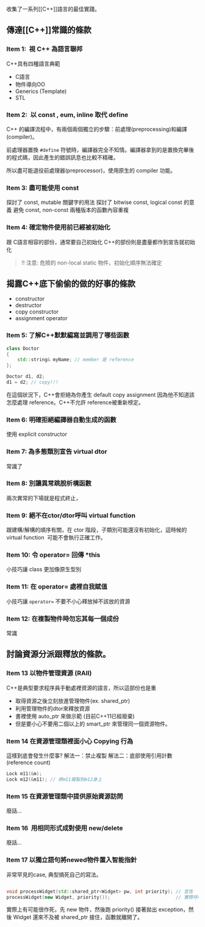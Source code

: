 收集了一系列[[C++]]語言的最佳實踐。

## 傳達[[C++]]常識的條款 

### Item 1:  視 C++ 為語言聯邦
C++具有四種語言典範

- C語言
- 物件導向OO
- Generics (Template)
- STL

### Item 2:  以 const , eum, inline 取代 define
C++ 的編譯流程中，有兩個兩個獨立的步驟：前處理(preprocessing)和編譯(compiler)。

前處理器置換 `#define` 符號時，編譯器完全不知情。編譯器拿到的是置換完畢後的程式碼，因此產生的錯誤訊息也比較不精確。

所以盡可能退役前處理器(preprocessor)，使用原生的 compiler 功能。  

### Item 3: 盡可能使用 const

探討了 const, mutable 關鍵字的用法
探討了 bitwise const, logical const 的意義
避免 const, non-const 兩種版本的函數內容重複

### Item 4: 確定物件使用前已經被初始化

跟 C語言相容的部份，通常要自己初始化
C++的部份則是盡量都作到宣告就初始化

> !! 注意: 危險的 non-local static 物件，初始化順序無法確定

## 揭露C++底下偷偷的做的好事的條款
- constructor
- destructor
- copy constructor
- assignment operator

### Item 5: 了解C++默默編寫並調用了哪些函數

```cpp
class Doctor
{
    std::string& myName; // member 是 reference
};

Doctor d1, d2;
d1 = d2; // copy!!!

```

在這個狀況下，C++會拒絕為你產生 default copy assignment 因為他不知道該怎麼處理 reference。C++不允許 reference被重新榜定。  

### Item 6: 明確拒絕編譯器自動生成的函數

使用 explicit constructor  

### Item 7: 為多態類別宣告 virtual dtor
常識了

### Item 8: 別讓異常跳脫析構函數

兩次異常的下場就是程式終止，

### Item 9: 絕不在ctor/dtor呼叫 virtual function

跟建構/解構的順序有關，在 ctor 階段，子類別可能還沒有初始化，這時候的 virtual function  可能不會執行正確工作。

### Item 10: 令 operator= 回傳 *this

小技巧讓 class 更加像原生型別

### Item 11: 在 operator= 處裡自我賦值

小技巧讓 `operator=` 不要不小心釋放掉不該放的資源

### Item 12: 在複製物件時勿忘其每一個成份

常識

## 討論資源分派跟釋放的條款。

### Item 13 以物件管理資源 (RAII)
C++是典型要求程序員手動處裡資源的語言，所以這部份也是重

- 取得資源之後立刻放進管理物件(ex. shared_ptr)
- 利用管理物件的dtor來釋放資源
- 書裡使用 auto_ptr 來做示範 (目前C++11已經廢棄)
- 但是要小心不要用二個以上的 smart_ptr 來管理同一個資源物件。

### Item 14 在資源管理類裡面小心 Copying 行為

這樣到底會發生什麼事?
解法一：禁止複製
解法二：底部使用引用計數 (reference count)

```cpp
Lock m11(&m);
Lock m12(&m11); // 將m11複製到m12身上
```

### Item 15 在資源管理類中提供原始資源訪問
廢話...

### Item 16  用相同形式成對使用 new/delete
廢話...

### Item 17 以獨立語句將newed物件置入智能指針

非常罕見的case, 典型搞死自己的寫法。
```cpp

void processWidget(std::shared_ptr<Widget> pw, int priority); // 宣告
processWidget(new Widget, priority());                        // 實際呼叫
```

實際上有可能很作死，先 new 物件，然後跑 priority() 接著拋出 exception，然後 Widget 還來不及被 shared_ptr 接住，函數就離開了。
